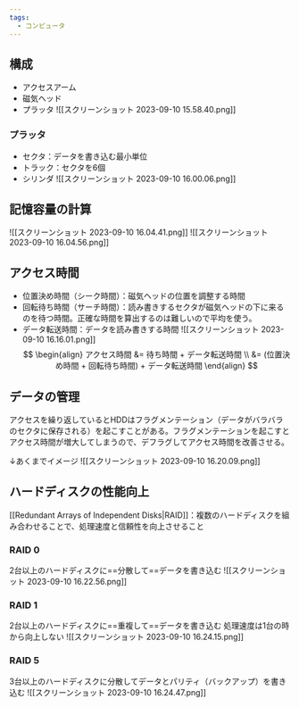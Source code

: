 ```yaml
---
tags:
  - コンピュータ
---
```

## 構成
- アクセスアーム
- 磁気ヘッド
- プラッタ
![[スクリーンショット 2023-09-10 15.58.40.png]]
### プラッタ
- セクタ：データを書き込む最小単位
- トラック：セクタを6個
- シリンダ
![[スクリーンショット 2023-09-10 16.00.06.png]]
## 記憶容量の計算
![[スクリーンショット 2023-09-10 16.04.41.png]]
![[スクリーンショット 2023-09-10 16.04.56.png]]

## アクセス時間
- 位置決め時間（シーク時間）：磁気ヘッドの位置を調整する時間
- 回転待ち時間（サーチ時間）：読み書きするセクタが磁気ヘッドの下に来るのを待つ時間。正確な時間を算出するのは難しいので平均を使う。
- データ転送時間：データを読み書きする時間
![[スクリーンショット 2023-09-10 16.16.01.png]]
$$
\begin{align}
アクセス時間 &= 待ち時間 + データ転送時間 \\
&= (位置決め時間 + 回転待ち時間) + データ転送時間
\end{align}
$$
## データの管理
アクセスを繰り返しているとHDDはフラグメンテーション（データがバラバラのセクタに保存される）を起こすことがある。フラグメンテーションを起こすとアクセス時間が増大してしまうので、デフラグしてアクセス時間を改善させる。

↓あくまでイメージ
![[スクリーンショット 2023-09-10 16.20.09.png]]

## ハードディスクの性能向上
[[Redundant Arrays of Independent Disks|RAID]]：複数のハードディスクを組み合わせることで、処理速度と信頼性を向上させること
### RAID 0
2台以上のハードディスクに==分散して==データを書き込む
![[スクリーンショット 2023-09-10 16.22.56.png]]
### RAID 1
2台以上のハードディスクに==重複して==データを書き込む
処理速度は1台の時から向上しない
![[スクリーンショット 2023-09-10 16.24.15.png]]
### RAID 5
3台以上のハードディスクに分散してデータとパリティ（バックアップ）を書き込む
![[スクリーンショット 2023-09-10 16.24.47.png]]
